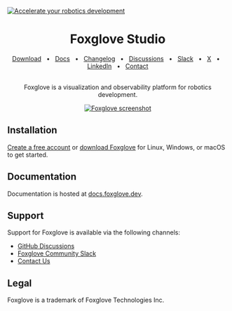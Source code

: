 [![Accelerate your robotics development](https://github.com/foxglove/studio/assets/637671/6d4e35bb-dfeb-41c2-9d81-121484eb7861)](https://foxglove.dev)

<div align="center">
    <h1>Foxglove Studio</h1>
    <a href="https://foxglove.dev/download">Download</a>
    <span>&nbsp;&nbsp;•&nbsp;&nbsp;</span>
    <a href="https://docs.foxglove.dev/">Docs</a>
    <span>&nbsp;&nbsp;•&nbsp;&nbsp;</span>
    <a href="https://docs.foxglove.dev/changelog">Changelog</a>
    <span>&nbsp;&nbsp;•&nbsp;&nbsp;</span>
    <a href="https://github.com/orgs/foxglove/discussions">Discussions</a>
    <span>&nbsp;&nbsp;•&nbsp;&nbsp;</span>
    <a href="https://foxglove.dev/slack">Slack</a>
    <span>&nbsp;&nbsp;•&nbsp;&nbsp;</span>
    <a href="https://x.com/foxglove">X</a>
    <span>&nbsp;&nbsp;•&nbsp;&nbsp;</span>
    <a href="https://www.linkedin.com/company/foxglovedev/">LinkedIn</a>
    <span>&nbsp;&nbsp;•&nbsp;&nbsp;</span>
    <a href="https://foxglove.dev/contact">Contact</a>
  <br />
  <br />

Foxglove is a visualization and observability platform for robotics development.

  <p align="center">
    <a href="https://foxglove.dev"><img alt="Foxglove screenshot" src="https://github.com/foxglove/studio/assets/637671/3b48b34e-e152-43f4-9fa0-b99b625a75f7"></a>
  </p>
</div>

## Installation

[Create a free account](https://app.foxglove.dev/signup) or [download Foxglove](https://foxglove.dev/download) for Linux, Windows, or macOS to get started.

## Documentation

Documentation is hosted at [docs.foxglove.dev](https://docs.foxglove.dev/).

## Support

Support for Foxglove is available via the following channels:

- [GitHub Discussions](https://github.com/orgs/foxglove/discussions)
- [Foxglove Community Slack](https://foxglove.dev/slack)
- [Contact Us](https://foxglove.dev/contact)

## Legal

Foxglove is a trademark of Foxglove Technologies Inc.
